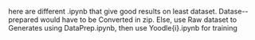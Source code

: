 here are different .ipynb that give good results on least dataset. Datase--prepared would have to be Converted in zip. Else, use Raw dataset to Generates using DataPrep.ipynb, then use Yoodle{i}.ipynb for training
